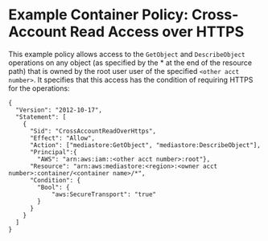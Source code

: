 # Example Container Policy: Cross\-Account Read Access over HTTPS<a name="policies-examples-cross-acccount-https"></a>

This example policy allows access to the `GetObject` and `DescribeObject` operations on any object \(as specified by the \* at the end of the resource path\) that is owned by the root user user of the specified `<other acct number>`\. It specifies that this access has the condition of requiring HTTPS for the operations:

```
{
  "Version": "2012-10-17",
  "Statement": [
    {
      "Sid": "CrossAccountReadOverHttps",
      "Effect": "Allow",
      "Action": ["mediastore:GetObject", "mediastore:DescribeObject"],
      "Principal":{
        "AWS": "arn:aws:iam::<other acct number>:root"},
      "Resource": "arn:aws:mediastore:<region>:<owner acct number>:container/<container name>/*",
      "Condition": {
        "Bool": {
            "aws:SecureTransport": "true"
        }
      }
    }
  ]
}
```